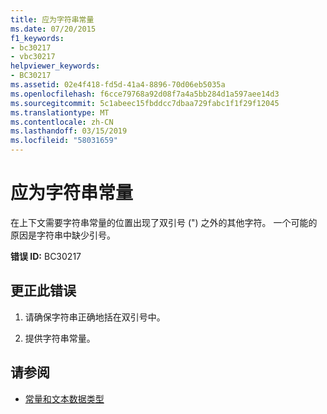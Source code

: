 ```yaml
---
title: 应为字符串常量
ms.date: 07/20/2015
f1_keywords:
- bc30217
- vbc30217
helpviewer_keywords:
- BC30217
ms.assetid: 02e4f418-fd5d-41a4-8896-70d06eb5035a
ms.openlocfilehash: f6cce79768a92d08f7a4a5bb284d1a597aee14d3
ms.sourcegitcommit: 5c1abeec15fbddcc7dbaa729fabc1f1f29f12045
ms.translationtype: MT
ms.contentlocale: zh-CN
ms.lasthandoff: 03/15/2019
ms.locfileid: "58031659"
---
```

# <a name="string-constant-expected"></a>应为字符串常量
在上下文需要字符串常量的位置出现了双引号 (") 之外的其他字符。 一个可能的原因是字符串中缺少引号。  
  
 **错误 ID:** BC30217  
  
## <a name="to-correct-this-error"></a>更正此错误  
  
1.  请确保字符串正确地括在双引号中。  
  
2.  提供字符串常量。  
  
## <a name="see-also"></a>请参阅

- [常量和文本数据类型](../../visual-basic/programming-guide/language-features/constants-enums/constant-and-literal-data-types.md)
